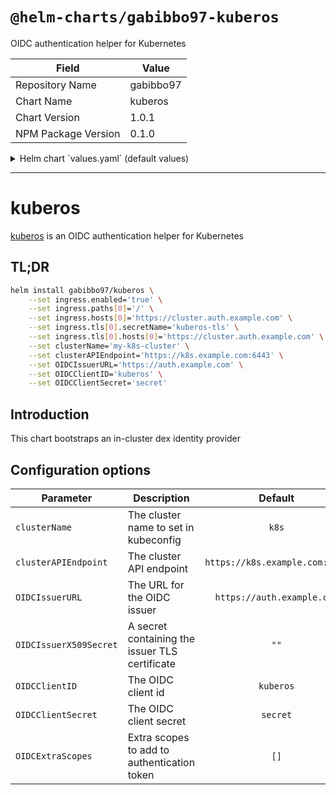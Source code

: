 # `@helm-charts/gabibbo97-kuberos`

OIDC authentication helper for Kubernetes

| Field               | Value     |
| ------------------- | --------- |
| Repository Name     | gabibbo97 |
| Chart Name          | kuberos   |
| Chart Version       | 1.0.1     |
| NPM Package Version | 0.1.0     |

<details>

<summary>Helm chart `values.yaml` (default values)</summary>

```yaml
# Default values for kuberos.
# This is a YAML-formatted file.
# Declare variables to be passed into your templates.

replicaCount: 1

image:
  repository: negz/kuberos
  tag: 7bc1e72
  pullPolicy: IfNotPresent

nameOverride: ''
fullnameOverride: ''

service:
  type: ClusterIP
  port: 80

ingress:
  enabled: false
  annotations:
    {}
    # kubernetes.io/ingress.class: nginx
    # kubernetes.io/tls-acme: "true"
  paths: []
  hosts:
    - chart-example.local
  tls: []
  #  - secretName: chart-example-tls
  #    hosts:
  #      - chart-example.local

resources:
  {}
  # We usually recommend not to specify default resources and to leave this as a conscious
  # choice for the user. This also increases chances charts run on environments with little
  # resources, such as Minikube. If you do want to specify resources, uncomment the following
  # lines, adjust them as necessary, and remove the curly braces after 'resources:'.
  # limits:
  #  cpu: 100m
  #  memory: 128Mi
  # requests:
  #  cpu: 100m
  #  memory: 128Mi

nodeSelector: {}

tolerations: []

affinity: {}

# Config options
clusterName: k8s
clusterAPIEndpoint: https://k8s.example.com:6443
OIDCIssuerURL: https://auth.example.com
OIDCClientID: kuberos
OIDCClientSecret: secret
OIDCExtraScopes: []
OIDCIssuerX509Secret: ''
```

</details>

---

# kuberos

[kuberos](https://github.com/negz/kuberos) is an OIDC authentication helper for Kubernetes

## TL;DR

```bash
helm install gabibbo97/kuberos \
    --set ingress.enabled='true' \
    --set ingress.paths[0]='/' \
    --set ingress.hosts[0]='https://cluster.auth.example.com' \
    --set ingress.tls[0].secretName='kuberos-tls' \
    --set ingress.tls[0].hosts[0]='https://cluster.auth.example.com' \
    --set clusterName='my-k8s-cluster' \
    --set clusterAPIEndpoint='https://k8s.example.com:6443' \
    --set OIDCIssuerURL='https://auth.example.com' \
    --set OIDCClientID='kuberos' \
    --set OIDCClientSecret='secret'
```

## Introduction

This chart bootstraps an in-cluster dex identity provider

## Configuration options

| Parameter              | Description                                    |            Default             |
| ---------------------- | ---------------------------------------------- | :----------------------------: |
| `clusterName`          | The cluster name to set in kubeconfig          |             `k8s`              |
| `clusterAPIEndpoint`   | The cluster API endpoint                       | `https://k8s.example.com:6443` |
| `OIDCIssuerURL`        | The URL for the OIDC issuer                    |   `https://auth.example.com`   |
| `OIDCIssuerX509Secret` | A secret containing the issuer TLS certificate |              `""`              |
| `OIDCClientID`         | The OIDC client id                             |           `kuberos`            |
| `OIDCClientSecret`     | The OIDC client secret                         |            `secret`            |
| `OIDCExtraScopes`      | Extra scopes to add to authentication token    |              `[]`              |
